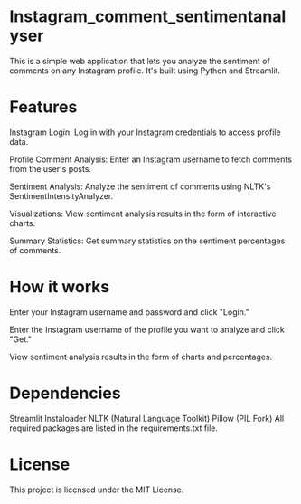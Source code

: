 # Instagram_comment_sentimentanalyser

This is a simple web application that lets you analyze the sentiment of comments on any Instagram profile. It's built using Python and Streamlit.

# Features
Instagram Login: Log in with your Instagram credentials to access profile data.

Profile Comment Analysis: Enter an Instagram username to fetch comments from the user's posts.

Sentiment Analysis: Analyze the sentiment of comments using NLTK's SentimentIntensityAnalyzer.

Visualizations: View sentiment analysis results in the form of interactive charts.

Summary Statistics: Get summary statistics on the sentiment percentages of comments.


# How it works
Enter your Instagram username and password and click "Login."

Enter the Instagram username of the profile you want to analyze and click "Get."

View sentiment analysis results in the form of charts and percentages.

# Dependencies
Streamlit
Instaloader
NLTK (Natural Language Toolkit)
Pillow (PIL Fork)
All required packages are listed in the requirements.txt file.

# License
This project is licensed under the MIT License.
